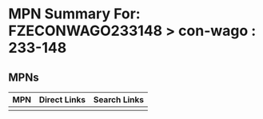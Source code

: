 



# MPN Summary For: FZECONWAGO233148 > con-wago : 233-148

## MPNs
  

|MPN|Direct Links|Search Links|
| :--- | :--- | :--- |
||||
